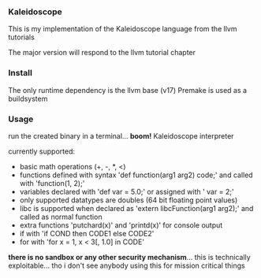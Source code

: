 ### Kaleidoscope
This is my implementation of the Kaleidoscope language from the llvm tutorials

The major version will respond to the llvm tutorial chapter

### Install
The only runtime dependency is the llvm base (v17)
Premake is used as a buildsystem

### Usage
run the created binary in a terminal... **boom!** Kaleidoscope interpreter

currently supported:
- basic math operations (+, -, *, <)
- functions defined with syntax 'def function(arg1 arg2) code;' and called with 'function(1, 2);'
- variables declared with 'def var = 5.0;' or assigned with ' var = 2;'
- only supported datatypes are doubles (64 bit floating point values)
- libc is supported when declared as 'extern libcFunction(arg1 arg2);' and called as normal function
- extra functions 'putchard(x)' and 'printd(x)' for console output
- if with 'if COND then CODE1 else CODE2'
- for with 'for x = 1, x < 3[, 1.0] in CODE'

**there is no sandbox or any other security mechanism**... this is technically exploitable... tho i don't see anybody using this for mission critical things
